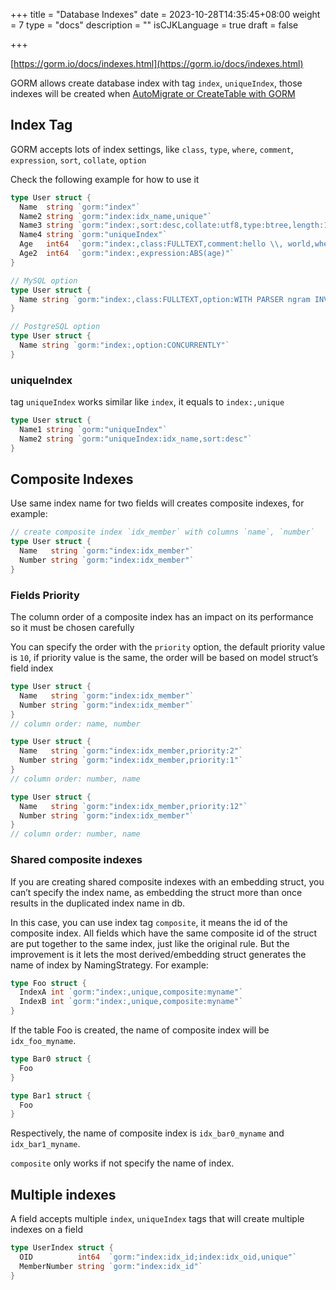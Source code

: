 +++
title = "Database Indexes"
date = 2023-10-28T14:35:45+08:00
weight = 7
type = "docs"
description = ""
isCJKLanguage = true
draft = false

+++

[https://gorm.io/docs/indexes.html](https://gorm.io/docs/indexes.html)

GORM allows create database index with tag `index`, `uniqueIndex`, those indexes will be created when [AutoMigrate or CreateTable with GORM](https://gorm.io/docs/migration.html)

## Index Tag

GORM accepts lots of index settings, like `class`, `type`, `where`, `comment`, `expression`, `sort`, `collate`, `option`

Check the following example for how to use it

``` go
type User struct {
  Name  string `gorm:"index"`
  Name2 string `gorm:"index:idx_name,unique"`
  Name3 string `gorm:"index:,sort:desc,collate:utf8,type:btree,length:10,where:name3 != 'jinzhu'"`
  Name4 string `gorm:"uniqueIndex"`
  Age   int64  `gorm:"index:,class:FULLTEXT,comment:hello \\, world,where:age > 10"`
  Age2  int64  `gorm:"index:,expression:ABS(age)"`
}

// MySQL option
type User struct {
  Name string `gorm:"index:,class:FULLTEXT,option:WITH PARSER ngram INVISIBLE"`
}

// PostgreSQL option
type User struct {
  Name string `gorm:"index:,option:CONCURRENTLY"`
}
```

### uniqueIndex

tag `uniqueIndex` works similar like `index`, it equals to `index:,unique`

``` go
type User struct {
  Name1 string `gorm:"uniqueIndex"`
  Name2 string `gorm:"uniqueIndex:idx_name,sort:desc"`
}
```

## Composite Indexes

Use same index name for two fields will creates composite indexes, for example:

``` go
// create composite index `idx_member` with columns `name`, `number`
type User struct {
  Name   string `gorm:"index:idx_member"`
  Number string `gorm:"index:idx_member"`
}
```

### Fields Priority

The column order of a composite index has an impact on its performance so it must be chosen carefully

You can specify the order with the `priority` option, the default priority value is `10`, if priority value is the same, the order will be based on model struct’s field index

``` go
type User struct {
  Name   string `gorm:"index:idx_member"`
  Number string `gorm:"index:idx_member"`
}
// column order: name, number

type User struct {
  Name   string `gorm:"index:idx_member,priority:2"`
  Number string `gorm:"index:idx_member,priority:1"`
}
// column order: number, name

type User struct {
  Name   string `gorm:"index:idx_member,priority:12"`
  Number string `gorm:"index:idx_member"`
}
// column order: number, name
```

### Shared composite indexes

If you are creating shared composite indexes with an embedding struct, you can’t specify the index name, as embedding the struct more than once results in the duplicated index name in db.

In this case, you can use index tag `composite`, it means the id of the composite index. All fields which have the same composite id of the struct are put together to the same index, just like the original rule. But the improvement is it lets the most derived/embedding struct generates the name of index by NamingStrategy. For example:

``` go
type Foo struct {
  IndexA int `gorm:"index:,unique,composite:myname"`
  IndexB int `gorm:"index:,unique,composite:myname"`
}
```

If the table Foo is created, the name of composite index will be `idx_foo_myname`.

``` go
type Bar0 struct {
  Foo
}

type Bar1 struct {
  Foo
}
```

Respectively, the name of composite index is `idx_bar0_myname` and `idx_bar1_myname`.

`composite` only works if not specify the name of index.

## Multiple indexes

A field accepts multiple `index`, `uniqueIndex` tags that will create multiple indexes on a field

``` go
type UserIndex struct {
  OID          int64  `gorm:"index:idx_id;index:idx_oid,unique"`
  MemberNumber string `gorm:"index:idx_id"`
}
```